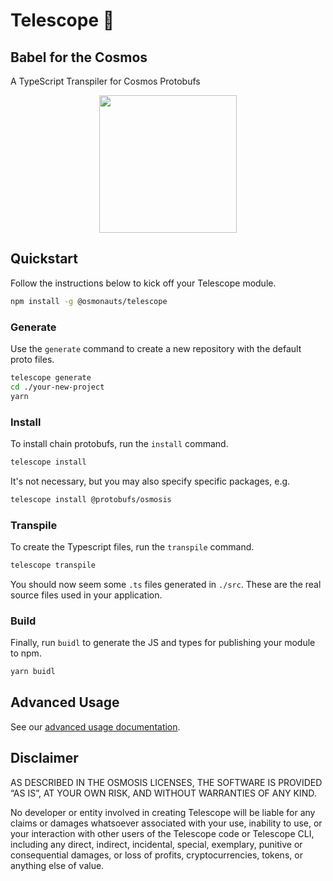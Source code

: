 # Telescope 🔭
## Babel for the Cosmos

A TypeScript Transpiler for Cosmos Protobufs

<p align="center">
  <img width="220" src="https://user-images.githubusercontent.com/545047/168734581-3c945a1d-0efa-468c-b5de-447c894de519.png">
</p>


## Quickstart

Follow the instructions below to kick off your Telescope module.

```sh
npm install -g @osmonauts/telescope
```

### Generate

Use the `generate` command to create a new repository with the default proto files. 

```sh
telescope generate
cd ./your-new-project
yarn 
```
### Install

To install chain protobufs, run the `install` command. 

```sh
telescope install
```

It's not necessary, but you may also specify specific packages, e.g.

```sh
telescope install @protobufs/osmosis
```

### Transpile

To create the Typescript files, run the `transpile` command. 

```sh
telescope transpile
```

You should now seem some `.ts` files generated in `./src`. These are the real source files used in your application.

### Build

Finally, run `buidl` to generate the JS and types for publishing your module to npm.

```sh
yarn buidl
```

## Advanced Usage

See our [advanced usage documentation](https://github.com/osmosis-labs/telescope/blob/master/packages/telescope/docs/readme.md).
## Disclaimer

AS DESCRIBED IN THE OSMOSIS LICENSES, THE SOFTWARE IS PROVIDED “AS IS”, AT YOUR OWN RISK, AND WITHOUT WARRANTIES OF ANY KIND.

No developer or entity involved in creating Telescope will be liable for any claims or damages whatsoever associated with your use, inability to use, or your interaction with other users of the Telescope code or Telescope CLI, including any direct, indirect, incidental, special, exemplary, punitive or consequential damages, or loss of profits, cryptocurrencies, tokens, or anything else of value.
